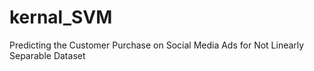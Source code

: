 # kernal_SVM
Predicting the Customer Purchase on Social Media Ads for Not Linearly Separable Dataset  

